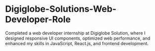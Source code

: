 # Digiglobe-Solutions-Web-Developer-Role
Completed a web developer internship at Digiglobe Solution, where I designed responsive UI components, optimized web performance, and enhanced my skills in JavaScript, React.js, and frontend development. 
